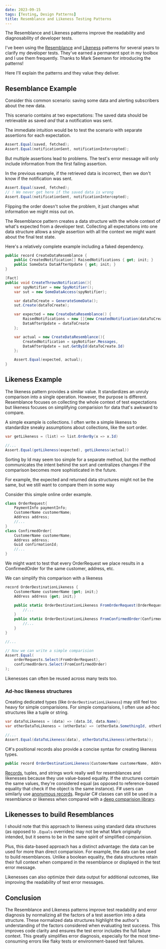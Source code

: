 ```yaml
---
date: 2023-09-15
tags: [Testing, Design Patterns]
title: Resemblance and Likeness Testing Patterns
---
```


The Resemblance and Likeness patterns improve the readability and diagnosability of developer tests.
<!--more-->

I've been using the [Resemblance](https://blog.ploeh.dk/2012/06/21/TheResemblanceidiom/) and [Likeness](https://blog.ploeh.dk/2012/06/22/ResemblanceandLikeness/) patterns for several years to clarify my developer tests. They've earned a permanent spot in my toolbox and I use them frequently. Thanks to Mark Seemann for introducing the patterns!

Here I'll explain the patterns and they value they deliver.

## Resemblance Example

Consider this common scenario: saving some data and alerting subscribers about the new data. 

This scenario contains at two expectations: The saved data should be retrievable as saved *and* that a notification was sent.

The immediate intuition would be to test the scenario with separate assertions for each expectation.
```cs
Assert.Equal(saved, fetched);
Assert.Equal(notificationSent, notificationIntercepted);
```

But multiple assertions lead to problems. The test's error message will only include information from the first failing assertion.

In the previous example, if the retrieved data is incorrect, then we don't know if the notification was sent. 

```cs
Assert.Equal(saved, fetched);
// ! We never get here if the saved data is wrong
Assert.Equal(notificationSent, notificationIntercepted);
```

Flipping the order doesn't solve the problem, it just changes what information we might miss out on.

The Resemblance pattern creates a data structure with the whole context of what's expected from a developer test. Collecting all expectations into one data structure allows a single assertion with all the context we might want about the final test state.

Here's a relatively complete example including a faked dependency.
```cs
public record CreateDataResemblance {
    public CreatedNotification[] RaisedNotifications { get; init; }
    public SomeData DataAfterUpdate { get; init; }
}

[Fact]
public void CreateThrowsNotification(){
    var spyNotifier = new SpyNotifier();
    var sut = new SomeDataAccess(spyNotifier);

    var dataToCreate = GenerateSomeData();
    sut.Create(dataToCreate);

    var expected = new CreateDataResemblance() {
        RaisedNotifications = new []{new CreatedNotification(dataToCreate.Id)},
        DataAfterUpdate = dataToCreate
    };

    var actual = new CreateDataResemblance(){
        CreatedNotification = spyNotifier.Messages,
        DataAfterUpdate = sut.GetById(dataToCreate.Id)
    };

    Assert.Equal(expected, actual);
} 

```


## Likeness Example

The likeness pattern provides a similar value. It standardizes an unruly comparison into a single operation. However, the purpose is different. Resemblance focuses on collecting the whole context of test expectations but likeness focuses on simplifying comparision for data that's awkward to compare. 

A simple example is collections. 
I often write a simple likeness to standardize sneaky assumptions about collections, like the sort order.

```csharp
var getLikeness = (list) => list.OrderBy(x => x.Id)

//...
Assert.Equal(getLikeness(expected), getLikeness(actual))
```

Sorting by Id may seem too simple for a separate method, but the method communicates the intent behind the sort and centralizes changes if the comparison becomes more sophisticated in the future. 

For example, the expected and returned data structures might not be the same, but we still want to compare them in some way

Consider this simple online order example.
```cs
class OrderRequest{
    PaymentInfo paymentInfo;
    CustomerName customerName;
    Address address;
    //...
}
class ConfirmedOrder{
    CustomerName customerName;
    Address address;
    Guid confirmationId;
    //...
}
```

We might want to test that every OrderRequest we place results in a ConfirmedOrder for the same customer, address, etc.

We can simplify this comparison with a likeness
```cs
record OrderDestinationLikeness {
    CustomerName customerName {get; init;}
    Address address {get; init;}

    public static OrderDestinationLikeness FromOrderRequest(OrderRequest request){
        //...
    }
    public static OrderDestinationLikeness FromConfirmedOrder(ConfirmedOrder request){
        //...
    }
}

//...

// Now we can write a simple comparision
Assert.Equal(
    orderRequests.Select(FromOrderRequest), 
    confirmedOrders.Select(FromConfirmedOrder)
);
```

Likenesses can often be reused across many tests too.

### Ad-hoc likeness structures

Creating dedicated types (like `OrderDestinationLikeness`) may still feel too heavy for simple comparisions. For simple comparisions, I often use ad-hoc structures like a tuple or string.

```cs
var dataToLikeness = (data) => (data.Id, data.Name);
var otherDataToLikeness = (otherData) => (otherData.SomethingId, otherData.DisplayName);

//...
Assert.Equal(dataToLikeness(data), otherDataToLikeness(otherData));
```

C#'s positional records also provide a concise syntax for creating likeness types.

```cs
public record OrderDestinationLikeness(CustomerName customerName, Address address);
```

[Records](https://learn.microsoft.com/en-us/dotnet/csharp/language-reference/builtin-types/record), tuples, and strings work really well for resemblances and likenesses because they use value-based equality. If the structures contain the same values, they're considered equal (as opposed to reference-based equality that check if the object is the same instance). F# users can similarly use [anonymous records](https://learn.microsoft.com/en-us/dotnet/fsharp/language-reference/anonymous-records). Regular C# classes can still be used in a resemblance or likeness when compared with a [deep comparision library](https://www.nuget.org/packages/CompareNETObjects). 


## Likenesses to build Resemblances

I should note that this approach to likeness using standard data structures (as opposed to `.Equals` overrides) may not be what Mark originally intended, but it seems to be in the same spirit of simplified comparision.

Plus, this data-based approach has a distinct advantage: the data can be used for more than direct comparision. For example, the data can be used to build resemblances. Unlike a boolean equality, the data structures retain their full context when compared in the resemblance or displayed in the test error message.

Likenesses can also optimize their data output for additional outcomes, like improving the readability of test error messages.


## Conclusion

The Resemblance and Likeness patterns improve test readability and error diagnosis by normalizing all the factors of a test assertion into a data structure.
These normalized data structures highlight the author's understanding of the factors considered when evaluating test success.
This improves code clarity and ensures the test error includes the full failure context. This greatly simplifies error diagnosis, especially for the most time-consuming errors like flaky tests or environment-based test failures.
